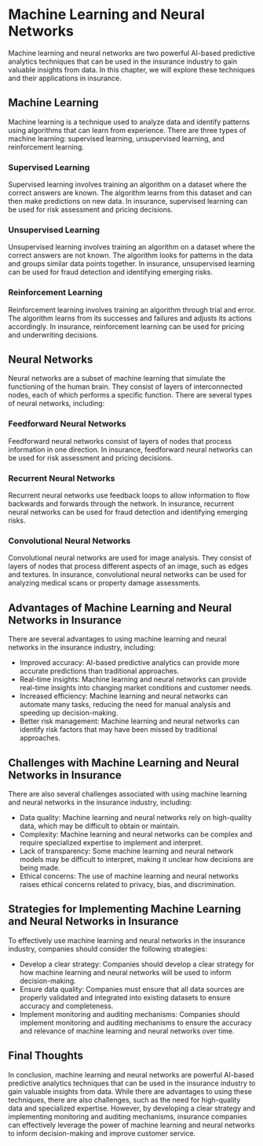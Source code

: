 Machine Learning and Neural Networks
======================================================================================================

Machine learning and neural networks are two powerful AI-based predictive analytics techniques that can be used in the insurance industry to gain valuable insights from data. In this chapter, we will explore these techniques and their applications in insurance.

Machine Learning
----------------

Machine learning is a technique used to analyze data and identify patterns using algorithms that can learn from experience. There are three types of machine learning: supervised learning, unsupervised learning, and reinforcement learning.

### Supervised Learning

Supervised learning involves training an algorithm on a dataset where the correct answers are known. The algorithm learns from this dataset and can then make predictions on new data. In insurance, supervised learning can be used for risk assessment and pricing decisions.

### Unsupervised Learning

Unsupervised learning involves training an algorithm on a dataset where the correct answers are not known. The algorithm looks for patterns in the data and groups similar data points together. In insurance, unsupervised learning can be used for fraud detection and identifying emerging risks.

### Reinforcement Learning

Reinforcement learning involves training an algorithm through trial and error. The algorithm learns from its successes and failures and adjusts its actions accordingly. In insurance, reinforcement learning can be used for pricing and underwriting decisions.

Neural Networks
---------------

Neural networks are a subset of machine learning that simulate the functioning of the human brain. They consist of layers of interconnected nodes, each of which performs a specific function. There are several types of neural networks, including:

### Feedforward Neural Networks

Feedforward neural networks consist of layers of nodes that process information in one direction. In insurance, feedforward neural networks can be used for risk assessment and pricing decisions.

### Recurrent Neural Networks

Recurrent neural networks use feedback loops to allow information to flow backwards and forwards through the network. In insurance, recurrent neural networks can be used for fraud detection and identifying emerging risks.

### Convolutional Neural Networks

Convolutional neural networks are used for image analysis. They consist of layers of nodes that process different aspects of an image, such as edges and textures. In insurance, convolutional neural networks can be used for analyzing medical scans or property damage assessments.

Advantages of Machine Learning and Neural Networks in Insurance
---------------------------------------------------------------

There are several advantages to using machine learning and neural networks in the insurance industry, including:

* Improved accuracy: AI-based predictive analytics can provide more accurate predictions than traditional approaches.
* Real-time insights: Machine learning and neural networks can provide real-time insights into changing market conditions and customer needs.
* Increased efficiency: Machine learning and neural networks can automate many tasks, reducing the need for manual analysis and speeding up decision-making.
* Better risk management: Machine learning and neural networks can identify risk factors that may have been missed by traditional approaches.

Challenges with Machine Learning and Neural Networks in Insurance
-----------------------------------------------------------------

There are also several challenges associated with using machine learning and neural networks in the insurance industry, including:

* Data quality: Machine learning and neural networks rely on high-quality data, which may be difficult to obtain or maintain.
* Complexity: Machine learning and neural networks can be complex and require specialized expertise to implement and interpret.
* Lack of transparency: Some machine learning and neural network models may be difficult to interpret, making it unclear how decisions are being made.
* Ethical concerns: The use of machine learning and neural networks raises ethical concerns related to privacy, bias, and discrimination.

Strategies for Implementing Machine Learning and Neural Networks in Insurance
-----------------------------------------------------------------------------

To effectively use machine learning and neural networks in the insurance industry, companies should consider the following strategies:

* Develop a clear strategy: Companies should develop a clear strategy for how machine learning and neural networks will be used to inform decision-making.
* Ensure data quality: Companies must ensure that all data sources are properly validated and integrated into existing datasets to ensure accuracy and completeness.
* Implement monitoring and auditing mechanisms: Companies should implement monitoring and auditing mechanisms to ensure the accuracy and relevance of machine learning and neural networks over time.

Final Thoughts
--------------

In conclusion, machine learning and neural networks are powerful AI-based predictive analytics techniques that can be used in the insurance industry to gain valuable insights from data. While there are advantages to using these techniques, there are also challenges, such as the need for high-quality data and specialized expertise. However, by developing a clear strategy and implementing monitoring and auditing mechanisms, insurance companies can effectively leverage the power of machine learning and neural networks to inform decision-making and improve customer service.
